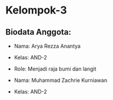 # Kelompok-3
## Biodata Anggota:
- Nama: Arya Rezza Anantya
- Kelas: AND-2
- Role: Menjadi raja bumi dan langit

- Nama: Muhammad Zachrie Kurniawan
- Kelas: AND-2